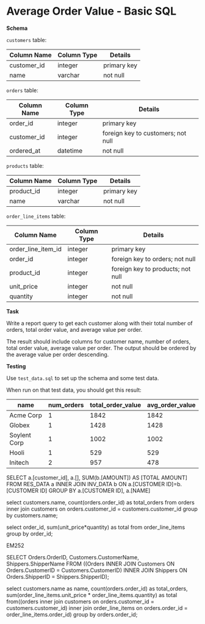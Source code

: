 # Average Order Value - Basic SQL

**Schema**

`customers` table:

| Column Name | Column Type | Details |
| --- | --- | --- |
| customer_id | integer | primary key |
| name | varchar | not null |

`orders` table:

| Column Name | Column Type | Details |
| --- | --- | --- |
| order_id | integer | primary key |
| customer_id | integer | foreign key to customers; not null |
| ordered_at | datetime | not null |

`products` table:

| Column Name | Column Type | Details |
| --- | --- | --- |
| product_id | integer | primary key |
| name | varchar | not null |

`order_line_items` table:

| Column Name | Column Type | Details |
| --- | --- | --- |
| order_line_item_id | integer | primary key |
| order_id | integer | foreign key to orders; not null |
| product_id | integer | foreign key to products; not null |
| unit_price | integer | not null |
| quantity | integer | not null |

**Task**

Write a report query to get each customer along with their total number of orders, total order value, and average value per order.

The result should include columns for customer name, number of orders, total order value, average value per order. The output should be ordered by the average value per order descending.

**Testing**

Use `test_data.sql` to set up the schema and some test data.

When run on that test data, you should get this result:

| name | num_orders | total_order_value | avg_order_value
| --- | --- | --- | ---
| Acme Corp | 1 | 1842 | 1842
| Globex | 1 | 1428 | 1428
| Soylent Corp | 1 | 1002 | 1002
| Hooli | 1 | 529 | 529
| Initech | 2 | 957 | 478



SELECT a.[customer_id], a.[], SUM(b.[AMOUNT]) AS [TOTAL AMOUNT]
FROM RES_DATA a INNER JOIN INV_DATA b
ON a.[CUSTOMER ID]=b.[CUSTOMER ID]
GROUP BY a.[CUSTOMER ID], a.[NAME]

select customers.name, count(orders.order_id) as total_orders from orders inner join customers on orders.customer_id = customers.customer_id group by customers.name;

select order_id, sum(unit_price*quantity) as total from order_line_items group by order_id;

EM252


SELECT Orders.OrderID, Customers.CustomerName, Shippers.ShipperName
FROM ((Orders
INNER JOIN Customers ON Orders.CustomerID = Customers.CustomerID)
INNER JOIN Shippers ON Orders.ShipperID = Shippers.ShipperID);

select customers.name as name, count(orders.order_id) as total_orders, sum(order_line_items.unit_price * order_line_items.quantity) as total from((orders inner join customers on orders.customer_id = customers.customer_id) inner join order_line_items on orders.order_id = order_line_items.order_id) group by orders.order_id;